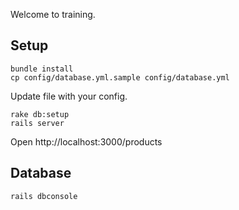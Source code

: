 Welcome to training.

## Setup

    bundle install
    cp config/database.yml.sample config/database.yml

Update file with your config.

    rake db:setup
    rails server

Open http://localhost:3000/products

## Database

    rails dbconsole
